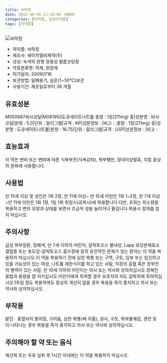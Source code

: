 ```yaml
---
title: 씨락정
date: 2022-08-05 22:16:09 +0800
categories: [의약품, 일반의약품]
tags: [의약품]
---
```

![씨락정](https://nedrug.mfds.go.kr/pbp/cmn/itemImageDownload/147426450252900110)

- 약이름: 씨락정
- 제조사: 에이치엘비제약(주)
- 성상: 녹색의 원형 장용성 필름코팅정
- 약효분류명: 하제, 완장제
- 허가일자: 20090716
- 보관방법: 밀폐용기, 실온(1~30℃)보관
- 사용기간: 제조일로부터 36 개월
## 유효성분
M050687비사코딜|M081950도큐세이트나트륨
총량 : 1정(211mg) 중|성분명 : 비사코딜|분량 : 5.0|단위 : 밀리그램|규격 : KP|성분정보 : |비고 : ;총량 : 1정(211mg) 중|성분명 : 도큐세이트나트륨|분량 : 16.75|단위 : 밀리그램|규격 : USP|성분정보 : |비고 :
## 효능효과
이 약은 변비 또는 변비에 따른 식욕부진(식욕감퇴), 복부팽만, 장내이상발효, 치질 증상의 완화에 사용합니다.
## 사용법
만 15세 이상 및 성인은 1회 2정, 만 11세 이상~ 만 15세 미만은 1회 1~2정, 만 7세 이상~만 11세 미만은 1회 1정, 1일 1회 취침시(공복시)에 복용합니다.다만, 초회는 최소량을 복용하고 변의 모양과 상태를 보면서 조금씩 양을 늘리거나 줄임니다.복용시 정제를 씹지 마십시오.
## 주의사항
급성 복부질환, 장폐색, 만 7세 이하의 어린이, 갈락토오스 불내성, Lapp 유당분해효소 결핍증 또는 포도당-갈락토오스 흡수장애 등의 유전적인 문제가 있는 환자는 이 약을 복용하지 마십시오.이 약을 복용하기 전에 심한 복통 또는 구역, 구토, 임부 또는 임신하고 있을 가능성이 있는 여성, 나트륨 제한식이를 하고 있는 사람, 직장의 출혈 혹은 장부전의 병력이 있는 사람, 만 10세 이하의 어린이는 의사 또는 약사와 상의하십시오.정해진 용법과 용량을 잘 지키십시오.어린이에게 투여할 경우 보호자의 지도 감독하에 투여하십시오.1주일 정도 복용하여도 증상의 개선이 없을 경우 복용을 즉각 중지하고 의사 또는 약사와 상의하십시오.
## 부작용
발진ㆍ충혈되어 붉어짐, 가려움, 심한 복통(배 아픔), 설사, 구토, 복부불쾌감, 경련 등이 나타나는 경우 복용을 즉각 중지하고 의사 또는 약사와 상의하십시오.
## 주의해야 할 약 또는 음식
제산제 또는 우유 섭취 후 1시간 이내에는 이 약을 복용하지 마십시오.
